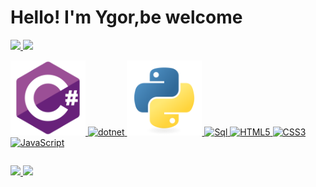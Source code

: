 # Hello! I'm Ygor,be welcome
<table>
  <a href="https://github.com/ygorlogos7">
  <img height="180em" src="https://github-readme-stats.vercel.app/api?username=ygorlogos7&show_icons=true&theme=dark&include_all_commits=true&count_private=true"/>
  <img height="180em" src="https://github-readme-stats.vercel.app/api/top-langs/?username=ygorlogos7&layout=compact&langs_count=6&theme=dark"/>
  <p></p>
  <img src="https://raw.githubusercontent.com/devicons/devicon/master/icons/csharp/csharp-original.svg"  width="120" alt = "C#">
  <img src="https://cdn.jsdelivr.net/gh/devicons/devicon@latest/icons/dotnetcore/dotnetcore-original.svg" width="120" alt="dotnet" />
  <img  src="https://raw.githubusercontent.com/devicons/devicon/master/icons/python/python-original.svg"  width="120" alt="Python">
  <img src="https://cdn.jsdelivr.net/gh/devicons/devicon@latest/icons/azuresqldatabase/azuresqldatabase-original.svg" width="120" alt="Sql" />
  <img src="https://img.icons8.com/color/2x/html-5.png" width="120" alt="HTML5">
  <img src="https://img.icons8.com/color/2x/css3.png" width="120" alt="CSS3">
  <img src="https://static.vecteezy.com/system/resources/previews/027/127/560/non_2x/javascript-logo-javascript-icon-transparent-free-png.png" width="120" alt="JavaScript">
</table>

<div>
  <a href="https://www.linkedin.com/in/ygor-nonato/" target="_blank"><img src="https://img.shields.io/badge/-LinkedIn-%230077B5?style=for-the-badge&logo=linkedin&logoColor=white" target="_blank">
  <a href="mailto: ygornonato17@outlook.com"><img src="https://img.shields.io/badge/Microsoft_Outlook-0078D4?style=for-the-badge&logo=microsoft-outlook&logoColor=white" target="blank">  
</div>
